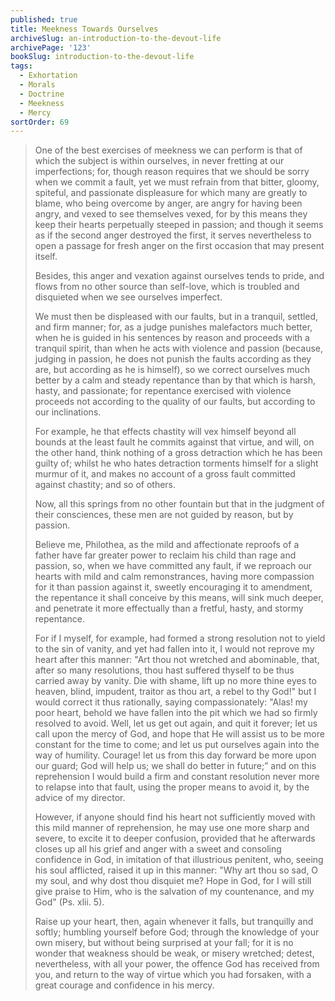 ```yaml
---
published: true
title: Meekness Towards Ourselves
archiveSlug: an-introduction-to-the-devout-life
archivePage: '123'
bookSlug: introduction-to-the-devout-life
tags:
  - Exhortation
  - Morals
  - Doctrine
  - Meekness
  - Mercy
sortOrder: 69
---
```


> One of the best exercises of meekness we can perform is that of which the subject is within ourselves, in never fretting at our imperfections; for, though reason requires that we should be sorry when we commit a fault, yet we must refrain from that bitter, gloomy, spiteful, and passionate displeasure for which many are greatly to blame, who being overcome by anger, are angry for having been angry, and vexed to see themselves vexed, for by this means they keep their hearts perpetually steeped in passion; and though it seems as if the second anger destroyed the first, it serves nevertheless to open a passage for fresh anger on the first occasion that may present itself.
>
> Besides, this anger and vexation against ourselves tends to pride, and flows from no other source than self-love, which is troubled and disquieted when we see ourselves imperfect.
>
> We must then be displeased with our faults, but in a tranquil, settled, and firm manner; for, as a judge punishes malefactors much better, when he is guided in his sentences by reason and proceeds with a tranquil spirit, than when he acts with violence and passion (because, judging in passion, he does not punish the faults according as they are, but according as he is himself), so we correct ourselves much better by a calm and steady repentance than by that which is harsh, hasty, and passionate; for repentance exercised with violence proceeds not according to the quality of our faults, but according to our inclinations.
>
> For example, he that effects chastity will vex himself beyond all bounds at the least fault he commits against that virtue, and will, on the other hand, think nothing of a gross detraction which he has been guilty of; whilst he who hates detraction torments himself for a slight murmur of it, and makes no account of a gross fault committed against chastity; and so of others.
>
> Now, all this springs from no other fountain but that in the judgment of their consciences, these men are not guided by reason, but by passion.
>
> Believe me, Philothea, as the mild and affectionate reproofs of a father have far greater power to reclaim his child than rage and passion, so, when we have committed any fault, if we reproach our hearts with mild and calm remonstrances, having more compassion for it than passion against it, sweetly encouraging it to amendment, the repentance it shall conceive by this means, will sink much deeper, and penetrate it more effectually than a fretful, hasty, and stormy repentance.
>
> For if I myself, for example, had formed a strong resolution not to yield to the sin of vanity, and yet had fallen into it, I would not reprove my heart after this manner: "Art thou not wretched and abominable, that, after so many resolutions, thou hast suffered thyself to be thus carried away by vanity. Die with shame, lift up no more thine eyes to heaven, blind, impudent, traitor as thou art, a rebel to thy God!" but I would correct it thus rationally, saying compassionately: "Alas! my poor heart, behold we have fallen into the pit which we had so firmly resolved to avoid. Well, let us get out again, and quit it forever; let us call upon the mercy of God, and hope that He will assist us to be more constant for the time to come; and let us put ourselves again into the way of humility. Courage! let us from this day forward be more upon our guard; God will help us; we shall do better in future;” and on this reprehension I would build a firm and constant resolution never more to relapse into that fault, using the proper means to avoid it, by the advice of my director.
>
> However, if anyone should find his heart not sufficiently moved with this mild manner of reprehension, he may use one more sharp and severe, to excite it to deeper confusion, provided that he afterwards closes up all his grief and anger with a sweet and consoling confidence in God, in imitation of that illustrious penitent, who, seeing his soul afflicted, raised it up in this manner: "Why art thou so sad, O my soul, and why dost thou disquiet me? Hope in God, for I will still give praise to Him, who is the salvation of my countenance, and my God" (Ps. xlii. 5).
>
> Raise up your heart, then, again whenever it falls, but tranquilly and softly; humbling yourself before God; through the knowledge of your own misery, but without being surprised at your fall; for it is no wonder that weakness should be weak, or misery wretched; detest, nevertheless, with all your power, the offence God has received from you, and return to the way of virtue which you had forsaken, with a great courage and confidence in his mercy.

